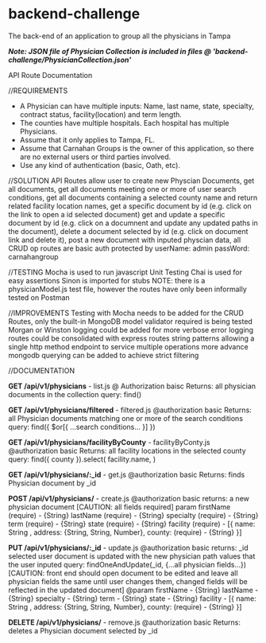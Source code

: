 # backend-challenge
The back-end of an application to group all the physicians in Tampa


***Note: JSON file of Physician Collection is included in files @ 'backend-challenge/PhysicianCollection.json'***


API Route Documentation

//REQUIREMENTS
* A Physician can have multiple inputs: Name, last name, state, specialty, contract status, facility(location) and term length. 
* The counties have multiple hospitals. Each hospital has multiple Physicians.
* Assume that it only applies to Tampa, FL.
* Assume that Carnahan Groups is the owner of this application, so there are no external users or third parties involved.
* Use any kind of authentication (basic, Oath, etc).


//SOLUTION
API Routes allow user to create new Physcian Documents, 
get all documents, 
get all documents meeting one or more of user search conditions,
get all documents containing a selected county name and return related facility location names,
get a specific document by id (e.g. click on the link to open a id selected document)
get and update a specific document by id (e.g. click on a documnent and update any updated paths in the document),
delete a document selected by id (e.g. click on document link and delete it),
post a new document with inputed physcian data,
all CRUD op routes are basic auth protected by userName: admin passWord: carnahangroup


//TESTING
Mocha is used to run javascript Unit Testing 
Chai is used for easy assertions
Sinon is imported for stubs
NOTE: there is a physicianModel.js test file, however the routes have only been informally tested on Postman

//IMPROVEMENTS
Testing with Mocha needs to be added for the CRUD Routes, only the built-in MongoDB model validator required is being tested 
Morgan or Winston logging could be added for more verbose error logging
routes could be consolidated with express routes string patterns allowing a single http method endpoint to service multiple operations
more advance mongodb querying can be added to achieve strict filtering 

//DOCUMENTATION

**GET /api/v1/physicians** - list.js
@ Authorization baisc
Returns: all physician documents in the collection
query: find() 


**GET /api/v1/physicians/filtered** - filtered.js
@authorization basic
Returns: all Physician documents matching one or more of the search conditions
query: find({ $or[{ ...search conditions... }] })


**GET /api/v1/physicians/facilityByCounty** - facilityByConty.js
@authorization basic
Returns: all facility locations in the selected county
query: find({ county }).select( facility.name, )


**GET /api/v1/physicians/:_id** - get.js
@authorization basic
Returns: finds Physician document by _id


**POST /api/v1/physicians/** - create.js
@authorization basic
returns: a new physician document
[CAUTION: all fields required]
param 
    firstName (require) - {String}
    lastName (require) - {String}
    specialty (require) - {String}
    term (require) - {String}
    state (require) - {String}
    facility (require) - [{ name: String , address: {String, String, Number}, county: (require) - {String} }]


**PUT /api/v1/physicians/:_id** - update.js
@authorization basic
returns: _id selected user document is updated with the new physician path values that the user inputed
query: findOneAndUpdate(_id, {...all physician fields...}) 
[CAUTION: front end should open document to be edited and leave all physician fields the same until user changes them, changed fields will be reflected in the updated document] 
@param
    firstName - {String}
    lastName - {String}
    specialty - {String}
    term - {String}
    state - {String}
    facility - [{ name: String , address: {String, String, Number}, county: (require) - {String} }]


**DELETE /api/v1/physicians/** - remove.js
@authorization basic
Returns: deletes a Physician document selected by _id
